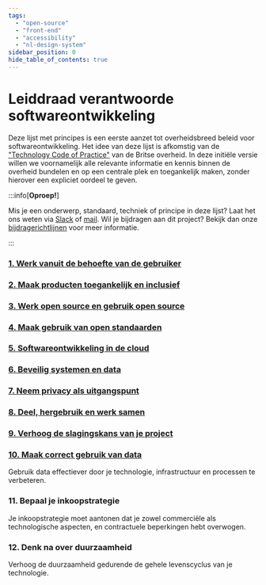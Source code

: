 ```yaml
---
tags:
  - "open-source"
  - "front-end"
  - "accessibility"
  - "nl-design-system"
sidebar_position: 0
hide_table_of_contents: true
---
```


# Leiddraad verantwoorde softwareontwikkeling

Deze lijst met principes is een eerste aanzet tot overheidsbreed beleid voor softwareontwikkeling. Het idee van deze lijst is afkomstig van de ["Technology Code of Practice"](https://www.gov.uk/guidance/the-technology-code-of-practice) van de Britse overheid. In deze initiële versie willen we voornamelijk alle relevante informatie en kennis binnen de overheid bundelen en op een centrale plek en toegankelijk maken, zonder hierover een expliciet oordeel te geven.

:::info[**Oproep!**]

Mis je een onderwerp, standaard, techniek of principe in deze lijst? Laat het ons weten via [Slack](https://codefornl.slack.com/archives/CFV4B3XE2) of [mail](mailto:developer.overheid@geonovum.nl). Wil je bijdragen aan dit project? Bekijk dan onze [bijdragerichtlijnen](/contributing) voor meer informatie.

:::

### [1. Werk vanuit de behoefte van de gebruiker](./behoeften-gebruiker/)

### [2. Maak producten toegankelijk en inclusief](./toegankelijk-en-inclusief/)

### [3. Werk open source en gebruik open source](./open-source/)

### [4. Maak gebruik van open standaarden](./open-standaarden/)

### [5. Softwareontwikkeling in de cloud](./cloud)

### [6. Beveilig systemen en data](./security/)

### [7. Neem privacy als uitgangspunt ](./privacy)

### [8. Deel, hergebruik en werk samen](./hergebruik)

### [9. Verhoog de slagingskans van je project](./verhoog-slagingskans)

### [10. Maak correct gebruik van data](./correct-gebruik-data)

Gebruik data effectiever door je technologie, infrastructuur en processen te verbeteren.

### 11. Bepaal je inkoopstrategie

Je inkoopstrategie moet aantonen dat je zowel commerciële als technologische aspecten, en contractuele beperkingen hebt overwogen.

### 12. Denk na over duurzaamheid

Verhoog de duurzaamheid gedurende de gehele levenscyclus van je technologie.

<!-- 13. Meet the Service Standard

If you’re building a service as part of your technology project or programme you will also need to meet the Service Standard -->
